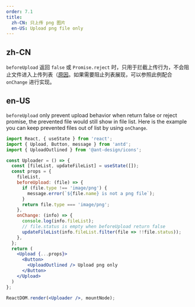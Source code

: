 ```yaml
---
order: 7.1
title:
  zh-CN: 只上传 png 图片
  en-US: Upload png file only
---
```


## zh-CN

`beforeUpload` 返回 `false` 或 `Promise.reject` 时，只用于拦截上传行为，不会阻止文件进入上传列表（[原因](https://github.com/ant-design/ant-design/issues/15561#issuecomment-475108235)。如果需要阻止列表展现，可以参照此例配合 `onChange` 进行实现。

## en-US

`beforeUpload` only prevent upload behavior when return false or reject promise, the prevented file  would still show in file list. Here is the example you can keep prevented files out of list by using `onChange`.

```jsx
import React, { useState } from 'react';
import { Upload, Button, message } from 'antd';
import { UploadOutlined } from '@ant-design/icons';

const Uploader = () => {
  const [fileList, updateFileList] = useState([]);
  const props = {
    fileList,
    beforeUpload: (file) => {
      if (file.type !== 'image/png') {
        message.error(`${file.name} is not a png file`);
      }
      return file.type === 'image/png';
    },
    onChange: (info) => {
      console.log(info.fileList);
      // file.status is empty when beforeUpload return false
      updateFileList(info.fileList.filter(file => !!file.status));
    },
  };
  return (
    <Upload {...props}>
      <Button>
        <UploadOutlined /> Upload png only
      </Button>
    </Upload>
  )
};

ReactDOM.render(<Uploader />, mountNode);
```
